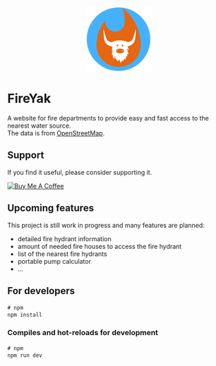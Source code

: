 <p align="center"><img src="logo.png" alt="logo" width="150"/></p>

# FireYak

A website for fire departments to provide easy and fast access to the nearest water source.  
The data is from [OpenStreetMap](https://www.openstreetmap.org).

## Support

If you find it useful, please consider supporting it.

<a href="https://www.buymeacoffee.com/steinerjakob" target="_blank"><img src="https://cdn.buymeacoffee.com/buttons/v2/default-yellow.png" alt="Buy Me A Coffee" style="height: 60px !important;width: 217px !important;" ></a>

## Upcoming features
This project is still work in progress and many features are planned:
- detailed fire hydrant information
- amount of needed fire houses to access the fire hydrant
- list of the nearest fire hydrants
- portable pump calculator
- ...

## For developers

```
# npm
npm install

```

### Compiles and hot-reloads for development

```
# npm
npm run dev
```